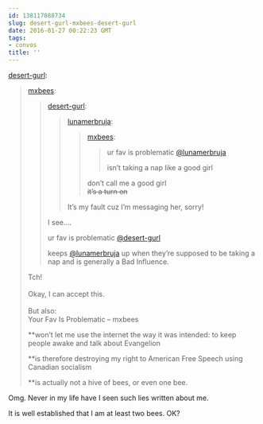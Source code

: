 ```yaml
---
id: 138117088734
slug: desert-gurl-mxbees-desert-gurl
date: 2016-01-27 00:22:23 GMT
tags:
- convos
title: ''
---
```

<p><a href="http://desert-gurl.tumblr.com/post/138105625861" class="tumblr_blog">desert-gurl</a>:</p>

<blockquote><p><a class="tumblr_blog" href="http://mxbees.tumblr.com/post/138105067569">mxbees</a>:</p>
<blockquote>
<p><a class="tumblr_blog" href="http://desert-gurl.tumblr.com/post/138104930451">desert-gurl</a>:</p>
<blockquote>
<p><a class="tumblr_blog" href="http://lunamerbruja.tumblr.com/post/138104890116">lunamerbruja</a>:</p>
<blockquote>
<p><a class="tumblr_blog" href="http://mxbees.tumblr.com/post/138104791459">mxbees</a>:</p>
<blockquote>
<p>ur fav is problematic <a class="tumblelog" href="http://tmblr.co/mzJ4hv6DdKGWDCR1O_Syc1g">@lunamerbruja</a></p>

<p>isn’t taking a nap like a good girl</p>
</blockquote>
<p>don’t call me a good girl<br/><strike>it’s a turn on</strike></p>
</blockquote>
<p>It’s my fault cuz I’m messaging her, sorry!</p>
</blockquote>
<p>I see…. 

ur fav is problematic <a class="tumblelog" href="http://tmblr.co/mv6GzOg_gf1m-4i8M4Cih3Q">@desert-gurl</a>

keeps <a class="tumblelog" href="http://tmblr.co/mzJ4hv6DdKGWDCR1O_Syc1g">@lunamerbruja</a> up when they’re supposed to be taking a nap and is generally a Bad Influence.</p>
</blockquote>

<p>Tch!<br/><br/>Okay, I can accept this.  <br/><br/>But also:<br/>Your Fav Is Problematic &ndash; mxbees<br/></p><p>**won’t let me use the internet the way it was intended: to keep people awake and talk about Evangelion</p><p>**is therefore destroying my right to American Free Speech using Canadian socialism</p><p>**is actually not a hive of bees, or even one bee.</p></blockquote>

<p>Omg. Never in my life have I seen such lies written about me. </p><p>It is well established that I am at least two bees. OK?</p>